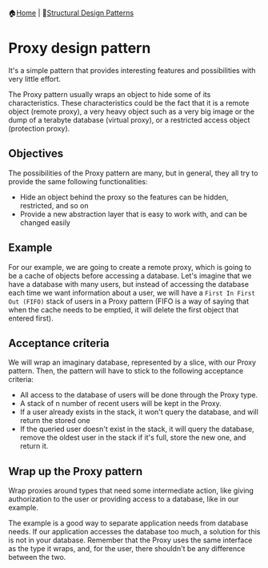 :house:[Home](https://github.com/DevilsTear/go-design-patterns/ "Table of Contents") | :file_folder:[Structural Design Patterns](https://github.com/DevilsTear/go-design-patterns/tree/main/gang-of-four/structural/ "Structural Design Patterns Table of Contents")
# Proxy design pattern
It's a simple pattern that provides interesting features and possibilities with very little effort.

The Proxy pattern usually wraps an object to hide some of its characteristics. These
characteristics could be the fact that it is a remote object (remote proxy), a very heavy object
such as a very big image or the dump of a terabyte database (virtual proxy), or a restricted
access object (protection proxy).

## Objectives
The possibilities of the Proxy pattern are many, but in general, they all try to provide the
same following functionalities:
- Hide an object behind the proxy so the features can be hidden, restricted, and so on
- Provide a new abstraction layer that is easy to work with, and can be changed easily

## Example
For our example, we are going to create a remote proxy, which is going to be a cache of
objects before accessing a database. Let's imagine that we have a database with many users,
but instead of accessing the database each time we want information about a user, we will
have a `First In First Out (FIFO)` stack of users in a Proxy pattern (FIFO is a way of saying
that when the cache needs to be emptied, it will delete the first object that entered first).

## Acceptance criteria
We will wrap an imaginary database, represented by a slice, with our Proxy pattern. Then,
the pattern will have to stick to the following acceptance criteria:
- All access to the database of users will be done through the Proxy type.
- A stack of n number of recent users will be kept in the Proxy.
- If a user already exists in the stack, it won't query the database, and will return the stored one
- If the queried user doesn't exist in the stack, it will query the database, remove the oldest user in the stack if it's full, store the new one, and return it.

## Wrap up the Proxy pattern
Wrap proxies around types that need some intermediate action, like giving authorization to
the user or providing access to a database, like in our example.

The example is a good way to separate application needs from database needs. If our
application accesses the database too much, a solution for this is not in your database.
Remember that the Proxy uses the same interface as the type it wraps, and, for the user,
there shouldn't be any difference between the two.
